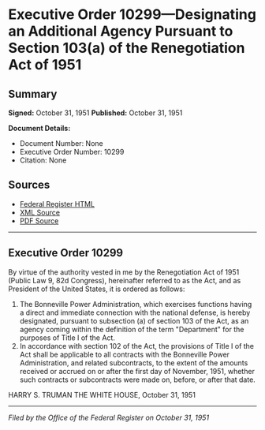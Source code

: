 # Executive Order 10299—Designating an Additional Agency Pursuant to Section 103(a) of the Renegotiation Act of 1951

## Summary

**Signed:** October 31, 1951
**Published:** October 31, 1951

**Document Details:**
- Document Number: None
- Executive Order Number: 10299
- Citation: None

## Sources
- [Federal Register HTML](https://www.presidency.ucsb.edu/documents/executive-order-10299-designating-additional-agency-pursuant-section-103a-the)
- [XML Source](None)
- [PDF Source](None)

---

## Executive Order 10299

By virtue of the authority vested in me by the Renegotiation Act of 1951 (Public Law 9, 82d Congress), hereinafter referred to as the Act, and as President of the United States, it is ordered as follows:
1. The Bonneville Power Administration, which exercises functions having a direct and immediate connection with the national defense, is hereby designated, pursuant to subsection (a) of section 103 of the Act, as an agency coming within the definition of the term "Department" for the purposes of Title I of the Act.
2. In accordance with section 102 of the Act, the provisions of Title I of the Act shall be applicable to all contracts with the Bonneville Power Administration, and related subcontracts, to the extent of the amounts received or accrued on or after the first day of November, 1951, whether such contracts or subcontracts were made on, before, or after that date.

HARRY S. TRUMAN
THE WHITE HOUSE,
October 31, 1951

---

*Filed by the Office of the Federal Register on October 31, 1951*
